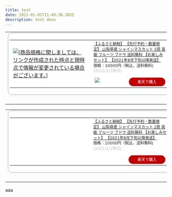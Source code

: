 ```yaml
---
title: test
date: 2021-01-01T11:49:38.282Z
description: test desu
---
```

<table border="0" cellpadding="0" cellspacing="0"><tr><td><div style="border:1px solid #95a5a6;border-radius:.75rem;background-color:#FFFFFF;width:504px;margin:0px;padding:5px;text-align:center;overflow:hidden;"><table><tr><td style="width:240px"><a href="https://hb.afl.rakuten.co.jp/ichiba/1e43d0de.a5936e53.1e43d0df.e7dc3d19/?pc=https%3A%2F%2Fitem.rakuten.co.jp%2Ff192023-fujiyoshida%2Fraku384%2F&link_type=picttext&ut=eyJwYWdlIjoiaXRlbSIsInR5cGUiOiJwaWN0dGV4dCIsInNpemUiOiIyNDB4MjQwIiwibmFtIjoxLCJuYW1wIjoicmlnaHQiLCJjb20iOjEsImNvbXAiOiJkb3duIiwicHJpY2UiOjEsImJvciI6MSwiY29sIjoxLCJiYnRuIjoxLCJwcm9kIjowLCJhbXAiOmZhbHNlfQ%3D%3D" target="_blank" rel="nofollow sponsored noopener" style="word-wrap:break-word;"  ><img src="https://hbb.afl.rakuten.co.jp/hgb/1e43d0de.a5936e53.1e43d0df.e7dc3d19/?me_id=1342148&item_id=10000414&pc=https%3A%2F%2Fthumbnail.image.rakuten.co.jp%2F%400_gold%2Ff192023-fujiyoshida%2F0031fujiyamaaguri%2Fshain%2Fotanosshimi.jpg%3F_ex%3D240x240&s=240x240&t=picttext" border="0" style="margin:2px" alt="[商品価格に関しましては、リンクが作成された時点と現時点で情報が変更されている場合がございます。]" title="[商品価格に関しましては、リンクが作成された時点と現時点で情報が変更されている場合がございます。]"></a></td><td style="vertical-align:top;width:248px;"><p style="font-size:12px;line-height:1.4em;text-align:left;margin:0px;padding:2px 6px;word-wrap:break-word"><a href="https://hb.afl.rakuten.co.jp/ichiba/1e43d0de.a5936e53.1e43d0df.e7dc3d19/?pc=https%3A%2F%2Fitem.rakuten.co.jp%2Ff192023-fujiyoshida%2Fraku384%2F&link_type=picttext&ut=eyJwYWdlIjoiaXRlbSIsInR5cGUiOiJwaWN0dGV4dCIsInNpemUiOiIyNDB4MjQwIiwibmFtIjoxLCJuYW1wIjoicmlnaHQiLCJjb20iOjEsImNvbXAiOiJkb3duIiwicHJpY2UiOjEsImJvciI6MSwiY29sIjoxLCJiYnRuIjoxLCJwcm9kIjowLCJhbXAiOmZhbHNlfQ%3D%3D" target="_blank" rel="nofollow sponsored noopener" style="word-wrap:break-word;"  >【ふるさと納税】 【先行予約・数量限定】 山梨県産 シャインマスカット 2房 高級 フルーツ ブドウ 送料無料 【お楽しみセット】 【2021年8月下旬以降発送】</a><br><span >価格：10000円（税込、送料無料)</span> <span style="color:#BBB">(2021/1/1時点)</span></p><div style="margin:10px;"><a href="https://hb.afl.rakuten.co.jp/ichiba/1e43d0de.a5936e53.1e43d0df.e7dc3d19/?pc=https%3A%2F%2Fitem.rakuten.co.jp%2Ff192023-fujiyoshida%2Fraku384%2F&link_type=picttext&ut=eyJwYWdlIjoiaXRlbSIsInR5cGUiOiJwaWN0dGV4dCIsInNpemUiOiIyNDB4MjQwIiwibmFtIjoxLCJuYW1wIjoicmlnaHQiLCJjb20iOjEsImNvbXAiOiJkb3duIiwicHJpY2UiOjEsImJvciI6MSwiY29sIjoxLCJiYnRuIjoxLCJwcm9kIjowLCJhbXAiOmZhbHNlfQ%3D%3D" target="_blank" rel="nofollow sponsored noopener" style="word-wrap:break-word;"  ><img src="https://static.affiliate.rakuten.co.jp/makelink/rl.svg" style="float:left;max-height:27px;width:auto;margin-top:0"></a><a href="https://hb.afl.rakuten.co.jp/ichiba/1e43d0de.a5936e53.1e43d0df.e7dc3d19/?pc=https%3A%2F%2Fitem.rakuten.co.jp%2Ff192023-fujiyoshida%2Fraku384%2F%3Fscid%3Daf_pc_bbtn&link_type=picttext&ut=eyJwYWdlIjoiaXRlbSIsInR5cGUiOiJwaWN0dGV4dCIsInNpemUiOiIyNDB4MjQwIiwibmFtIjoxLCJuYW1wIjoicmlnaHQiLCJjb20iOjEsImNvbXAiOiJkb3duIiwicHJpY2UiOjEsImJvciI6MSwiY29sIjoxLCJiYnRuIjoxLCJwcm9kIjowLCJhbXAiOmZhbHNlfQ==" target="_blank" rel="nofollow sponsored noopener" style="word-wrap:break-word;"  ><div style="float:right;width:41%;height:27px;background-color:#bf0000;color:#fff!important;font-size:12px;font-weight:500;line-height:27px;margin-left:1px;padding: 0 12px;border-radius:16px;cursor:pointer;text-align:center;">楽天で購入</div></a></div></td></tr></table></div><br><p style="color:#000000;font-size:12px;line-height:1.4em;margin:5px;word-wrap:break-word"></p></td></tr></table>



<table border="0" cellpadding="0" cellspacing="0"><tr><td><div style="border:1px solid #95a5a6;border-radius:.75rem;background-color:#FFFFFF;width:504px;margin:0px;padding:5px;text-align:center;overflow:hidden;"><table><tr><td style="width:240px"><a href="https://hb.afl.rakuten.co.jp/ichiba/1e43d0de.a5936e53.1e43d0df.e7dc3d19/?pc=https%3A%2F%2Fitem.rakuten.co.jp%2Ff192023-fujiyoshida%2Fraku384%2F&link_type=picttext&ut=eyJwYWdlIjoiaXRlbSIsInR5cGUiOiJwaWN0dGV4dCIsInNpemUiOiIyNDB4MjQwIiwibmFtIjoxLCJuYW1wIjoicmlnaHQiLCJjb20iOjEsImNvbXAiOiJkb3duIiwicHJpY2UiOjEsImJvciI6MSwiY29sIjoxLCJiYnRuIjoxLCJwcm9kIjowLCJhbXAiOnRydWV9" target="_blank" rel="nofollow sponsored noopener" style="word-wrap:break-word;"  ><amp-img src="https://hbb.afl.rakuten.co.jp/hgb/1e43d0de.a5936e53.1e43d0df.e7dc3d19/?me_id=1342148&item_id=10000414&pc=https%3A%2F%2Fthumbnail.image.rakuten.co.jp%2F%400_gold%2Ff192023-fujiyoshida%2F0031fujiyamaaguri%2Fshain%2Fotanosshimi.jpg%3F_ex%3D240x240&s=240x240&t=picttext" style="margin:2px" alt="\[商品価格に関しましては、リンクが作成された時点と現時点で情報が変更されている場合がございます。]" title="\[商品価格に関しましては、リンクが作成された時点と現時点で情報が変更されている場合がございます。]" layout="fixed" height="240" width="240"></amp-img></a></td><td style="vertical-align:top;width:248px;"><p style="font-size:12px;line-height:1.4em;text-align:left;margin:0px;padding:2px 6px;word-wrap:break-word"><a href="https://hb.afl.rakuten.co.jp/ichiba/1e43d0de.a5936e53.1e43d0df.e7dc3d19/?pc=https%3A%2F%2Fitem.rakuten.co.jp%2Ff192023-fujiyoshida%2Fraku384%2F&link_type=picttext&ut=eyJwYWdlIjoiaXRlbSIsInR5cGUiOiJwaWN0dGV4dCIsInNpemUiOiIyNDB4MjQwIiwibmFtIjoxLCJuYW1wIjoicmlnaHQiLCJjb20iOjEsImNvbXAiOiJkb3duIiwicHJpY2UiOjEsImJvciI6MSwiY29sIjoxLCJiYnRuIjoxLCJwcm9kIjowLCJhbXAiOnRydWV9" target="_blank" rel="nofollow sponsored noopener" style="word-wrap:break-word;"  >【ふるさと納税】 【先行予約・数量限定】 山梨県産 シャインマスカット 2房 高級 フルーツ ブドウ 送料無料 【お楽しみセット】 【2021年8月下旬以降発送】</a><br><span >価格：10000円（税込、送料無料)</span> <span style="color:#BBB">(2021/1/1時点)</span></p><div style="margin:10px;"><a href="https://hb.afl.rakuten.co.jp/ichiba/1e43d0de.a5936e53.1e43d0df.e7dc3d19/?pc=https%3A%2F%2Fitem.rakuten.co.jp%2Ff192023-fujiyoshida%2Fraku384%2F&link_type=picttext&ut=eyJwYWdlIjoiaXRlbSIsInR5cGUiOiJwaWN0dGV4dCIsInNpemUiOiIyNDB4MjQwIiwibmFtIjoxLCJuYW1wIjoicmlnaHQiLCJjb20iOjEsImNvbXAiOiJkb3duIiwicHJpY2UiOjEsImJvciI6MSwiY29sIjoxLCJiYnRuIjoxLCJwcm9kIjowLCJhbXAiOnRydWV9" target="_blank" rel="nofollow sponsored noopener" style="word-wrap:break-word;"  ><amp-img src="https://static.affiliate.rakuten.co.jp/makelink/rl.svg" style="float:left;max-height:27px;width:auto;margin-top:0" layout="flex-item" height="27" width="91"></amp-img></a><a href="https://hb.afl.rakuten.co.jp/ichiba/1e43d0de.a5936e53.1e43d0df.e7dc3d19/?pc=https%3A%2F%2Fitem.rakuten.co.jp%2Ff192023-fujiyoshida%2Fraku384%2F%3Fscid%3Daf_pc_bbtn&link_type=picttext&ut=eyJwYWdlIjoiaXRlbSIsInR5cGUiOiJwaWN0dGV4dCIsInNpemUiOiIyNDB4MjQwIiwibmFtIjoxLCJuYW1wIjoicmlnaHQiLCJjb20iOjEsImNvbXAiOiJkb3duIiwicHJpY2UiOjEsImJvciI6MSwiY29sIjoxLCJiYnRuIjoxLCJwcm9kIjowLCJhbXAiOnRydWV9" target="_blank" rel="nofollow sponsored noopener" style="word-wrap:break-word;"  ><div style="float:right;width:41%;height:27px;background-color:#bf0000;color:#fff;font-size:12px;font-weight:500;line-height:27px;margin-left:1px;padding: 0 12px;border-radius:16px;cursor:pointer;text-align:center;">楽天で購入</div></a></div></td></tr></table></div><br><p style="color:#000000;font-size:12px;line-height:1.4em;margin:5px;word-wrap:break-word"></p></td></tr></table>



aaa